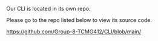 Our CLI is located in its own repo.

Please go to the repo listed below to view its source code.

https://github.com/Group-8-TCMG412/CLI/blob/main/

